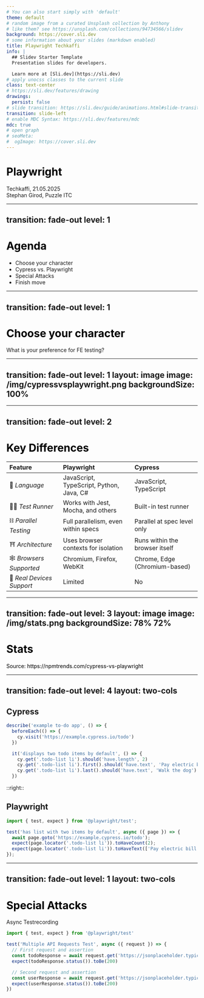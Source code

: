 ```yaml
---
# You can also start simply with 'default'
theme: default
# random image from a curated Unsplash collection by Anthony
# like them? see https://unsplash.com/collections/94734566/slidev
background: https://cover.sli.dev
# some information about your slides (markdown enabled)
title: Playwright Techkaffi
info: |
  ## Slidev Starter Template
  Presentation slides for developers.

  Learn more at [Sli.dev](https://sli.dev)
# apply unocss classes to the current slide
class: text-center
# https://sli.dev/features/drawing
drawings:
  persist: false
# slide transition: https://sli.dev/guide/animations.html#slide-transitions
transition: slide-left
# enable MDC Syntax: https://sli.dev/features/mdc
mdc: true
# open graph
# seoMeta:
#  ogImage: https://cover.sli.dev
---
```


# Playwright


Techkaffi, 21.05.2025<br>
Stephan Girod, Puzzle ITC

<!--
The last comment block of each slide will be treated as slide notes. It will be visible and editable in Presenter Mode along with the slide. [Read more in the docs](https://sli.dev/guide/syntax.html#notes)
-->

---
transition: fade-out
level: 1
---

# Agenda

- Choose your character
- Cypress vs. Playwright
- Special Attacks
- Finish move

<!--
top frameworks vergleich -> cypress vs. playwright
-->

---
transition: fade-out
level: 1
---

# Choose your character

What is your preference for FE testing?


<!--
Webdriver.io / TestCafe / Nightwatch.js, Puppeteer,...

Playwright Devs -> ex. Puppeteer Team
-->

---
transition: fade-out
level: 1
layout: image
image: /img/cypressvsplaywright.png
backgroundSize: 100%
---


<!--
While Cypress is a testing tool, Playwright is an automation solution.
-->
---
transition: fade-out
level: 2
---

# Key Differences

| **Feature** | **Playwright**	| **Cypress** |
| :----------- | :------ | :------ |
| 📝 *Language*	| JavaScript, TypeScript, Python, Java, C# |	JavaScript, TypeScript |
| 🏃🏽 *Test Runner*	| Works with Jest, Mocha, and others	| Built-in test runner
| ⛓️ *Parallel Testing*	| Full parallelism, even within specs |	Parallel at spec level only |
| ⛩️ *Architecture* | Uses browser contexts for isolation |	Runs within the browser itself |
| 🕸️ *Browsers Supported* |	Chromium, Firefox, WebKit	| Chrome, Edge (Chromium-based) |
| 📱 *Real Devices Support* |	Limited |	No |

<!--
Both are opensource and support all Operation Systems

arch: playwright -> websocket connection
-->

---
transition: fade-out
level: 3
layout: image
image: /img/stats.png
backgroundSize: 78% 72%
---
<style>
h1, span {
  color: black;
}
</style>

# Stats

<div class="absolute bottom-10">
  <span class="font-size-3">
Source: https://npmtrends.com/cypress-vs-playwright
  </span>
</div>

<!--
Mai 2024 turning point?
Paywalling Features in Cypress
More focus on enterprise features
-->

---
transition: fade-out
level: 4
layout: two-cols
---

## Cypress

```js
describe('example to-do app', () => {
  beforeEach(() => {
    cy.visit('https://example.cypress.io/todo')
  })

  it('displays two todo items by default', () => {
    cy.get('.todo-list li').should('have.length', 2)
    cy.get('.todo-list li').first().should('have.text', 'Pay electric bill')
    cy.get('.todo-list li').last().should('have.text', 'Walk the dog')
  })
```

::right::

## Playwright

```ts
import { test, expect } from '@playwright/test';

test('has list with two items by default', async ({ page }) => {
  await page.goto('https://example.cypress.io/todo');
  expect(page.locator('.todo-list li')).toHaveCount(2);
  expect(page.locator('.todo-list li')).toHaveText(['Pay electric bill', 'Walk the dog']);
});
```


<!-- More examples:
  interaction checkboxes
  navigation
  handling alerts
  iframe support
  requests async with assert
 -->




---
transition: fade-out
level: 1
layout: two-cols
---

# Special Attacks

Async
Testrecording

```js
import { test, expect } from '@playwright/test'

test('Multiple API Requests Test', async ({ request }) => {
  // First request and assertion
  const todoResponse = await request.get('https://jsonplaceholder.typicode.com/todos/1')
  expect(todoResponse.status()).toBe(200)

  // Second request and assertion
  const userResponse = await request.get('https://jsonplaceholder.typicode.com/users/1')
  expect(userResponse.status()).toBe(200)
})
```
